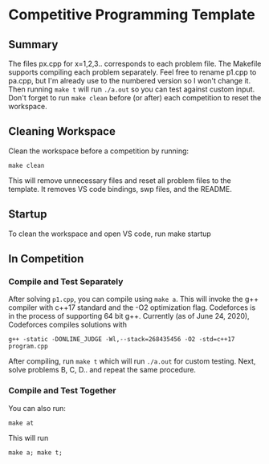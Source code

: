 # Competitive Programming Template
## Summary
The files px.cpp for x=1,2,3.. corresponds to each problem file.  The Makefile supports compiling each problem separately.  Feel free to rename p1.cpp to pa.cpp, but I'm already use to the numbered version so I won't change it.  Then running `make t` will run `./a.out` so you can test against custom input.  Don't forget to run `make clean` before (or after) each competition to reset the workspace.
## Cleaning Workspace 

Clean the workspace before a competition by running:

    make clean
This will remove unnecessary files and reset all problem files to the template. It removes VS code bindings, swp files, and the README.  


## Startup
To clean the workspace and open VS code, run
    make startup

## In Competition 
### Compile and Test Separately 
After solving `p1.cpp`, you can compile using `make a`.  This will invoke the g++ compiler with c++17 standard and the -O2 optimization flag.  Codeforces is in the process of supporting 64 bit g++. 
Currently (as of June 24, 2020), Codeforces compiles solutions with

    g++ -static -DONLINE_JUDGE -Wl,--stack=268435456 -O2 -std=c++17 program.cpp

After compiling, run `make t` which will run `./a.out` for custom testing. Next, solve problems B, C, D.. and repeat the same procedure. 

### Compile and Test Together
You can also run:

    make at

This will run 

    make a; make t;



